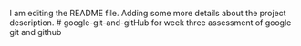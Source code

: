 I am editing the README file. Adding some more details about the project description.  # google-git-and-gitHub
for week three assessment of google git and github
